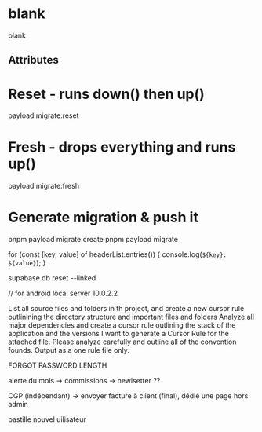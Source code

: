 # blank

blank

## Attributes

# Reset - runs down() then up()

payload migrate:reset

# Fresh - drops everything and runs up()

payload migrate:fresh

# Generate migration & push it

pnpm payload migrate:create
pnpm payload migrate

<!-- Cannot read private member #headersList from an object whose class did not declare it -->

for (const [key, value] of headerList.entries()) {
console.log(`${key}: ${value}`);
}

supabase db reset --linked

// for android local server
10.0.2.2

List all source files and folders in th project, and create a new cursor rule outlinining the directory structure and important files and folders
Analyze all major dependencies and create a cursor rule outlining the stack of the application and the versions
I want to generate a Cursor Rule for the attached file. Please analyze carefully and outline all of the convention founds. Output as a one rule file only.

FORGOT PASSWORD LENGTH

alerte du mois -> commissions -> newlsetter ??

CGP (indépendant) ->  envoyer facture à client (final), dédié une page hors admin

pastille nouvel uilisateur
